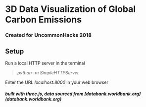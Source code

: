 # 3D Data Visualization of Global Carbon Emissions 
### Created for UncommonHacks 2018

## Setup

Run a local HTTP server in the terminal
><em>python -m SimpleHTTPServer</em>

Enter the URL <em>localhost:8000</em> in your web browser


##### *built with three.js, data sourced from [databank.worldbank.org] (databank.worldbank.org)*



